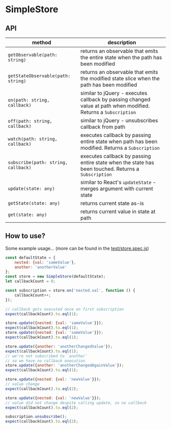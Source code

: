 # SimpleStore

## API

method                              | description
------------------------------------|----------------------------------
`getObservable(path: string)`       | returns an observable that emits the entire state when the path has been modified
`getStateObservable(path: string)`  | returns an observable that emits the modified state slice when the path has been modified
`on(path: string, callback)`        | similar to jQuery - executes callback by passing changed value at path when modified. Returns a `Subscription`
`off(path: string, callback)`       | similar to jQuery - unsubscribes callback from path
`watch(path: string, callback)`     | executes callback by passing entire state when path has been modified. Returns a `Subscription`
`subscribe(path: string, callback)` | executes callback by passing entire state when the state has been touched. Returns a `Subscription`
`update(state: any)`                | similar to React's `updateState` - merges argument with current state
`getState(state: any)`              | returns current state as-is
`get(state: any)`                   | returns current value in state at path

## How to use?
Some example usage... (more can be found in the [test/store.spec.js](./test/store.spec.js))
```javascript
const defaultState = {
    nested: {val: 'sameValue'},
    another: 'anotherValue'
};
const store = new SimpleStore(defaultState);
let callbackCount = 0;

const subscription = store.on('nested.val', function () {
    callbackCount++;
});

// callback gets executed once on first subscription
expect(callbackCount).to.eql(1);

store.update({nested: {val: 'sameValue'}});
expect(callbackCount).to.eql(1);
store.update({nested: {val: 'sameValue'}});
expect(callbackCount).to.eql(1);

store.update({another: 'anotherChangedValue'});
expect(callbackCount).to.eql(1);
// we're not subscribed to `another` 
// so we have no callback execution
store.update({another: 'anotherChangedAgainValue'});
expect(callbackCount).to.eql(1);

store.update({nested: {val: 'newValue'}});
// value change
expect(callbackCount).to.eql(2);

store.update({nested: {val: 'newValue'}});
// value did not change despite calling update, so no callback
expect(callbackCount).to.eql(2);

subscription.unsubscribe();
expect(callbackCount).to.eql(2);
```